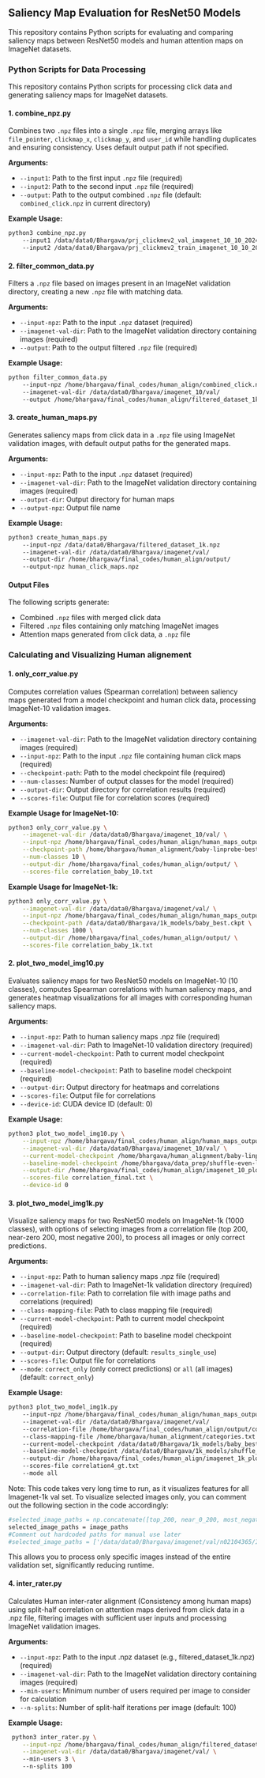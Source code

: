## Saliency Map Evaluation for ResNet50 Models

This repository contains Python scripts for evaluating and comparing saliency maps between ResNet50 models and human attention maps on ImageNet datasets.


### Python Scripts for Data Processing

This repository contains Python scripts for processing click data and generating saliency maps for ImageNet datasets.

#### 1. combine_npz.py

Combines two `.npz` files into a single `.npz` file, merging arrays like `file_pointer`, `clickmap_x`, `clickmap_y`, and `user_id` while handling duplicates and ensuring consistency. Uses default output path if not specified.

**Arguments:**
- `--input1`: Path to the first input `.npz` file (required)
- `--input2`: Path to the second input `.npz` file (required)
- `--output`: Path to the output combined `.npz` file (default: `combined_click.npz` in current directory)

**Example Usage:**
```bash
python3 combine_npz.py
    --input1 /data/data0/Bhargava/prj_clickmev2_val_imagenet_10_10_2024.npz
    --input2 /data/data0/Bhargava/prj_clickmev2_train_imagenet_10_10_2024.npz
```

#### 2. filter_common_data.py

Filters a `.npz` file based on images present in an ImageNet validation directory, creating a new `.npz` file with matching data.

**Arguments:**
- `--input-npz`: Path to the input `.npz` dataset (required)
- `--imagenet-val-dir`: Path to the ImageNet validation directory containing images (required)
- `--output`: Path to the output filtered `.npz` file (required)

**Example Usage:**
```bash
python filter_common_data.py 
    --input-npz /home/bhargava/final_codes/human_align/combined_click.npz
    --imagenet-val-dir /data/data0/Bhargava/imagenet_10/val/
    --output /home/bhargava/final_codes/human_align/filtered_dataset_1k.npz
```

#### 3. create_human_maps.py

Generates saliency maps from click data in a `.npz` file using ImageNet validation images, with default output paths for the generated maps.

**Arguments:**
- `--input-npz`: Path to the input `.npz` dataset (required)
- `--imagenet-val-dir`: Path to the ImageNet validation directory containing images (required)
- `--output-dir`: Output directory for human maps
- `--output-npz`: Output file name

**Example Usage:**

```bash
python3 create_human_maps.py 
    --input-npz /data/data0/Bhargava/filtered_dataset_1k.npz 
    --imagenet-val-dir /data/data0/Bhargava/imagenet/val/
    --output-dir /home/bhargava/final_codes/human_align/output/
    --output-npz human_click_maps.npz
```

#### Output Files

The following scripts generate:
- Combined `.npz` files with merged click data
- Filtered `.npz` files containing only matching ImageNet images
- Attention maps generated from click data, a `.npz` file


### Calculating and Visualizing Human alignement

#### 1. only_corr_value.py

Computes correlation values (Spearman correlation) between saliency maps generated from a model checkpoint and human click data, processing ImageNet-10 validation images.

**Arguments:**
- `--imagenet-val-dir`: Path to the ImageNet validation directory containing images (required)
- `--input-npz`: Path to the input `.npz` file containing human click maps (required)
- `--checkpoint-path`: Path to the model checkpoint file (required)
- `--num-classes`: Number of output classes for the model (required)
- `--output-dir`: Output directory for correlation results (required)
- `--scores-file`: Output file for correlation scores (required)

**Example Usage for ImageNet-10:**
```bash
python3 only_corr_value.py \
    --imagenet-val-dir /data/data0/Bhargava/imagenet_10/val/ \
    --input-npz /home/bhargava/final_codes/human_align/human_maps_output/human_click_maps_10.npz \
    --checkpoint-path /home/bhargava/human_alignment/baby-linprobe-best-v7.ckpt \
    --num-classes 10 \
    --output-dir /home/bhargava/final_codes/human_align/output/ \
    --scores-file correlation_baby_10.txt
```

**Example Usage for ImageNet-1k:**
```bash
python3 only_corr_value.py \
    --imagenet-val-dir /data/data0/Bhargava/imagenet/val/ \
    --input-npz /home/bhargava/final_codes/human_align/human_maps_output/human_click_maps_1k.npz \
    --checkpoint-path /data/data0/Bhargava/1k_models/baby_best.ckpt \
    --num-classes 1000 \
    --output-dir /home/bhargava/final_codes/human_align/output/ \
    --scores-file correlation_baby_1k.txt
```


#### 2. plot_two_model_img10.py

Evaluates saliency maps for two ResNet50 models on ImageNet-10 (10 classes), computes Spearman correlations with human saliency maps, and generates heatmap visualizations for all images with corresponding human saliency maps.

**Arguments:**
- `--input-npz`: Path to human saliency maps .npz file (required)
- `--imagenet-val-dir`: Path to ImageNet-10 validation directory (required)
- `--current-model-checkpoint`: Path to current model checkpoint (required)
- `--baseline-model-checkpoint`: Path to baseline model checkpoint (required)
- `--output-dir`: Output directory for heatmaps and correlations
- `--scores-file`: Output file for correlations
- `--device-id`: CUDA device ID (default: 0)

**Example Usage:**
```bash
python3 plot_two_model_img10.py \
    --input-npz /home/bhargava/final_codes/human_align/human_maps_output/human_click_maps_10.npz \
    --imagenet-val-dir /data/data0/Bhargava/imagenet_10/val/ \
    --current-model-checkpoint /home/bhargava/human_alignment/baby-linprobe-best-v7.ckpt \
    --baseline-model-checkpoint /home/bhargava/data_prep/shuffle-even-linprobe-best-v1.ckpt \
    --output-dir /home/bhargava/final_codes/human_align/imagenet_10_plots \
    --scores-file correlation_final.txt \
    --device-id 0 
```

#### 3. plot_two_model_img1k.py

Visualize saliency maps for two ResNet50 models on ImageNet-1k (1000 classes), with options of selecting images from a correlation file (top 200, near-zero 200, most negative 200), to process all images or only correct predictions.

**Arguments:**
- `--input-npz`: Path to human saliency maps .npz file (required)
- `--imagenet-val-dir`: Path to ImageNet-1k validation directory (required)
- `--correlation-file`: Path to correlation file with image paths and correlations (required)
- `--class-mapping-file`: Path to class mapping file (required)
- `--current-model-checkpoint`: Path to current model checkpoint (required)
- `--baseline-model-checkpoint`: Path to baseline model checkpoint (required)
- `--output-dir`: Output directory (default: `results_single_use`)
- `--scores-file`: Output file for correlations 
- `--mode`: `correct_only` (only correct predictions) or `all` (all images) (default: `correct_only`)

**Example Usage:**
```bash
python3 plot_two_model_img1k.py
    --input-npz /home/bhargava/final_codes/human_align/human_maps_output/human_click_maps_1k.npz
    --imagenet-val-dir /data/data0/Bhargava/imagenet/val/
    --correlation-file /home/bhargava/final_codes/human_align/output/correlation_baby_1k.txt
    --class-mapping-file /home/bhargava/human_alignment/categories.txt
    --current-model-checkpoint /data/data0/Bhargava/1k_models/baby_best.ckpt
    --baseline-model-checkpoint /data/data0/Bhargava/1k_models/shuffle_best.ckpt
    --output-dir /home/bhargava/final_codes/human_align/imagenet_1k_plots
    --scores-file correlation4_gt.txt
    --mode all
```
Note: This code takes very long time to run, as it visualizes features for all Imagenet-1k val set.
To visualize selected images only, you can comment out the following section in the code accordingly:
```bash
#selected_image_paths = np.concatenate([top_200, near_0_200, most_negative_200])
selected_image_paths = image_paths
#Comment out hardcoded paths for manual use later
#selected_image_paths = ['/data/data0/Bhargava/imagenet/val/n02104365/ILSVRC2012_val_00006842.JPEG', '/data/data0/Bhargava/imagenet/val/n01669191/ILSVRC2012_val_00010145.JPEG']
```
This allows you to process only specific images instead of the entire validation set, significantly reducing runtime.


#### 4. inter_rater.py

Calculates  Human inter-rater alignment (Consistency among human maps) using split-half correlation on attention maps derived from click data in a .npz file, filtering images with sufficient user inputs and processing ImageNet validation images. 

**Arguments:**
- `--input-npz`: Path to the input .npz dataset (e.g., filtered_dataset_1k.npz) (required)
- `--imagenet-val-dir`: Path to the ImageNet validation directory containing images (required)
- `--min-users`: Minimum number of users required per image to consider for calculation
- `--n-splits`: Number of split-half iterations per image (default: 100)

**Example Usage:**
```bash
 python3 inter_rater.py \
    --input-npz /home/bhargava/final_codes/human_align/filtered_dataset_1k.npz \
    --imagenet-val-dir /data/data0/Bhargava/imagenet/val/ \ 
    --min-users 3 \ 
    --n-splits 100 
```

